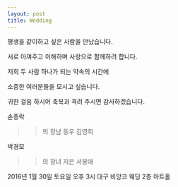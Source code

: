 ```yaml
---
layout: post
title: Wedding
---
```


평생을 같이하고 싶은 사람을 만났습니다.

서로 아껴주고 이해하며 사랑으로 함께하려 합니다.

저희 두 사람 하나가 되는 약속의 시간에

소중한 여러분들을 모시고 싶습니다.

귀한 걸음 하시어 축복과 격려 주시면 감사하겠습니다.

손종락
>>의 장남  동우
김영희


박경모
>>의 장녀  지은
서봉애


2016년 1월 30일 토요일 오후 3시
대구 비앙코 웨딩 2층 아트홀


